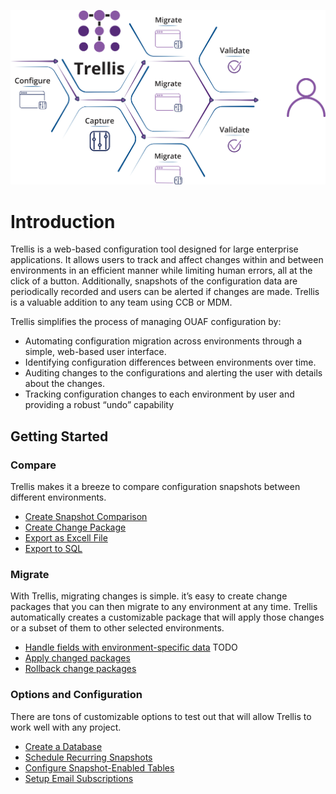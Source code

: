 ![Trellis Info-graphic](Media/Trellis-Infographic.png)

# Introduction
Trellis is a web-based configuration tool designed for large enterprise applications. It allows users to track and affect changes within and between
environments in an efficient manner while limiting human errors, all at the click of a button. Additionally, snapshots of the configuration data are periodically recorded and users can be alerted if changes are made. Trellis is a valuable addition to any team using CCB or MDM.

Trellis simplifies the process of managing OUAF configuration by:
* Automating configuration migration across environments through a simple, web-based user interface.
* Identifying configuration differences between environments over time.
* Auditing changes to the configurations and alerting the user with details about the changes.
* Tracking configuration changes to each environment by user and providing a robust “undo” capability



## Getting Started
### Compare
Trellis makes it a breeze to compare configuration snapshots between different environments.

* [Create Snapshot Comparison](Comparing-Snapshots.md)
* [Create Change Package](Creating-Change-Packages.md)
* [Export as Excell File](Download-as-Excell)
* [Export to SQL](Download-Tokenized-Sql.md) 

### Migrate
With Trellis, migrating changes is simple. it’s easy to create change packages that you can then migrate to any environment at any time. Trellis automatically creates a customizable package that will apply those changes or a subset of them to other selected environments.

* [Handle fields with environment-specific data](Migrate/Handle-Fields.md) TODO
* [Apply changed packages](Use-A-Package.md#Migrating-to-a-target) 
* [Rollback change packages](Use-A-Package.md#Undo-Packages)

### Options and Configuration
There are tons of customizable options to test out that will allow Trellis to work well with any project.
* [Create a Database](Admin-Pages.md#Setting-up-a-Database)
* [Schedule Recurring Snapshots](Admin-Pages.md#Recurring-Snapshots) 
* [Configure Snapshot-Enabled Tables](Admin-Pages.md#Schema-Table-Selector)
* [Setup Email Subscriptions](Preferences.md)
